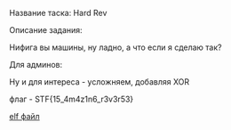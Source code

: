 Название таска: Hard Rev

Описание задания:

Нифига вы машины, ну ладно, а что если я сделаю так?

Для админов:

Ну и для интереса - усложняем, добавляя XOR

флаг - STF{15_4m4z1n6_r3v3r53}

[elf файл](./hard_rev)
